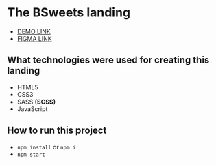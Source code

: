 # The BSweets landing
  - [DEMO LINK](https://oleksandrshtonda.github.io/bakerlab-landing/)
  - [FIGMA LINK](https://www.figma.com/file/dY3izAm0Vspsmra4lQWQIP/Bakerlab_FE-students)

## What technologies were used for creating this landing
  - HTML5
  - CSS3
  - SASS **(SCSS)**
  - JavaScript

## How to run this project
  - `npm install` or `npm i`
  - `npm start`

